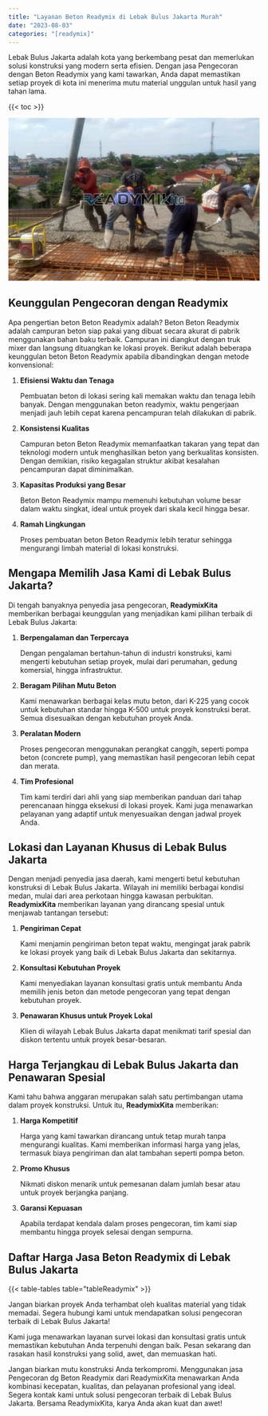 ```yaml
---
title: "Layanan Beton Readymix di Lebak Bulus Jakarta Murah"
date: "2023-08-03"
categories: "[readymix]"
---
```


Lebak Bulus Jakarta adalah kota yang berkembang pesat dan memerlukan solusi konstruksi yang modern serta efisien. Dengan jasa Pengecoran dengan Beton Readymix yang kami tawarkan, Anda dapat memastikan setiap proyek di kota ini menerima mutu material unggulan untuk hasil yang tahan lama.

{{< toc >}}

![Layanan Beton Readymix di Lebak Bulus Jakarta Murah](/images/readymix/cor-readymix-10.jpg)

## Keunggulan Pengecoran dengan Readymix

Apa pengertian beton Beton Readymix adalah? Beton Beton Readymix adalah campuran beton siap pakai yang dibuat secara akurat di pabrik menggunakan bahan baku terbaik. Campuran ini diangkut dengan truk mixer dan langsung dituangkan ke lokasi proyek. Berikut adalah beberapa keunggulan beton Beton Readymix apabila dibandingkan dengan metode konvensional:

1. **Efisiensi Waktu dan Tenaga**

   Pembuatan beton di lokasi sering kali memakan waktu dan tenaga lebih banyak. Dengan menggunakan beton readymix, waktu pengerjaan menjadi jauh lebih cepat karena pencampuran telah dilakukan di pabrik.

2. **Konsistensi Kualitas**

   Campuran beton Beton Readymix memanfaatkan takaran yang tepat dan teknologi modern untuk menghasilkan beton yang berkualitas konsisten. Dengan demikian, risiko kegagalan struktur akibat kesalahan pencampuran dapat diminimalkan.

3. **Kapasitas Produksi yang Besar**

   Beton Beton Readymix mampu memenuhi kebutuhan volume besar dalam waktu singkat, ideal untuk proyek dari skala kecil hingga besar.

4. **Ramah Lingkungan**

   Proses pembuatan beton Beton Readymix lebih teratur sehingga mengurangi limbah material di lokasi konstruksi.

## Mengapa Memilih Jasa Kami di Lebak Bulus Jakarta?

Di tengah banyaknya penyedia jasa pengecoran, **ReadymixKita** memberikan berbagai keunggulan yang menjadikan kami pilihan terbaik di Lebak Bulus Jakarta:

1. **Berpengalaman dan Terpercaya**

   Dengan pengalaman bertahun-tahun di industri konstruksi, kami mengerti kebutuhan setiap proyek, mulai dari perumahan, gedung komersial, hingga infrastruktur.

2. **Beragam Pilihan Mutu Beton**

   Kami menawarkan berbagai kelas mutu beton, dari K-225 yang cocok untuk kebutuhan standar hingga K-500 untuk proyek konstruksi berat. Semua disesuaikan dengan kebutuhan proyek Anda.

3. **Peralatan Modern**

   Proses pengecoran menggunakan perangkat canggih, seperti pompa beton (concrete pump), yang memastikan hasil pengecoran lebih cepat dan merata.

4. **Tim Profesional**

   Tim kami terdiri dari ahli yang siap memberikan panduan dari tahap perencanaan hingga eksekusi di lokasi proyek. Kami juga menawarkan pelayanan yang adaptif untuk menyesuaikan dengan jadwal proyek Anda.

## Lokasi dan Layanan Khusus di Lebak Bulus Jakarta

Dengan menjadi penyedia jasa daerah, kami mengerti betul kebutuhan konstruksi di Lebak Bulus Jakarta. Wilayah ini memiliki berbagai kondisi medan, mulai dari area perkotaan hingga kawasan perbukitan. **ReadymixKita** memberikan layanan yang dirancang spesial untuk menjawab tantangan tersebut:

1. **Pengiriman Cepat**

   Kami menjamin pengiriman beton tepat waktu, mengingat jarak pabrik ke lokasi proyek yang baik di Lebak Bulus Jakarta dan sekitarnya.

2. **Konsultasi Kebutuhan Proyek**

   Kami menyediakan layanan konsultasi gratis untuk membantu Anda memilih jenis beton dan metode pengecoran yang tepat dengan kebutuhan proyek.

3. **Penawaran Khusus untuk Proyek Lokal**

   Klien di wilayah Lebak Bulus Jakarta dapat menikmati tarif spesial dan diskon tertentu untuk proyek besar-besaran.

## Harga Terjangkau di Lebak Bulus Jakarta dan Penawaran Spesial

Kami tahu bahwa anggaran merupakan salah satu pertimbangan utama dalam proyek konstruksi. Untuk itu, **ReadymixKita** memberikan:

1. **Harga Kompetitif**

   Harga yang kami tawarkan dirancang untuk tetap murah tanpa mengurangi kualitas. Kami memberikan informasi harga yang jelas, termasuk biaya pengiriman dan alat tambahan seperti pompa beton.

2. **Promo Khusus**

   Nikmati diskon menarik untuk pemesanan dalam jumlah besar atau untuk proyek berjangka panjang.

3. **Garansi Kepuasan**

   Apabila terdapat kendala dalam proses pengecoran, tim kami siap membantu hingga proyek selesai dengan sempurna.

## Daftar Harga Jasa Beton Readymix di Lebak Bulus Jakarta

{{< table-tables table="tableReadymix" >}}

Jangan biarkan proyek Anda terhambat oleh kualitas material yang tidak memadai. Segera hubungi kami untuk mendapatkan solusi pengecoran terbaik di Lebak Bulus Jakarta!

Kami juga menawarkan layanan survei lokasi dan konsultasi gratis untuk memastikan kebutuhan Anda terpenuhi dengan baik. Pesan sekarang dan rasakan hasil konstruksi yang solid, awet, dan memuaskan hati.

Jangan biarkan mutu konstruksi Anda terkompromi. Menggunakan jasa Pengecoran dg Beton Readymix dari ReadymixKita menawarkan Anda kombinasi kecepatan, kualitas, dan pelayanan profesional yang ideal. Segera kontak kami untuk solusi pengecoran terbaik di Lebak Bulus Jakarta. Bersama ReadymixKita, karya Anda akan kuat dan awet!